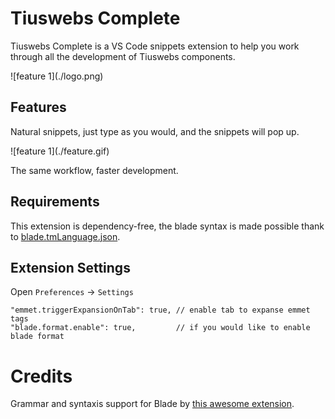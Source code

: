 # Tiuswebs Complete

Tiuswebs Complete is a VS Code snippets extension to help you work through all the development of Tiuswebs components.

\!\[feature 1\]\(./logo.png\)

## Features

Natural snippets, just type as you would, and the snippets will pop up.

\!\[feature 1\]\(./feature.gif\)

The same workflow, faster development.

## Requirements

This extension is dependency-free, the blade syntax is made possible thank to [blade.tmLanguage.json](https://github.com/onecentlin/laravel-blade-snippets-vscode/blob/master/syntaxes/blade.tmLanguage.json).

## Extension Settings

Open `Preferences` -> `Settings`

```
"emmet.triggerExpansionOnTab": true, // enable tab to expanse emmet tags
"blade.format.enable": true,         // if you would like to enable blade format
```

# Credits

Grammar and syntaxis support for Blade by [this awesome extension](https://github.com/onecentlin/laravel-blade-snippets-vscode).